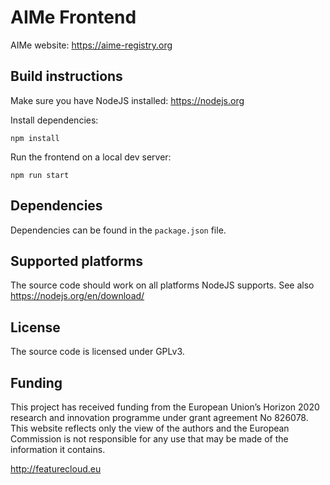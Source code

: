 # AIMe Frontend

AIMe website: https://aime-registry.org

## Build instructions

Make sure you have NodeJS installed: https://nodejs.org

Install dependencies:

`npm install`

Run the frontend on a local dev server:

`npm run start`

## Dependencies

Dependencies can be found in the `package.json` file.

## Supported platforms

The source code should work on all platforms NodeJS supports. See also https://nodejs.org/en/download/

## License

The source code is licensed under GPLv3.

## Funding

This project has received funding from the European Union’s Horizon 2020 research and innovation programme under grant 
agreement No 826078. This website reflects only the view of the authors and the European Commission is not responsible 
for any use that may be made of the information it contains.

http://featurecloud.eu